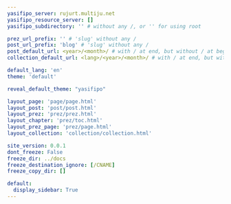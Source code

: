 ```yaml
---
yasifipo_server: rujurt.multiju.net
yasifipo_resource_server: []
yasifipo_subdirectory: '' # without any /, or '' for using root

prez_url_prefix: '' # 'slug' without any /
post_url_prefix: 'blog' # 'slug' without any /
post_default_url: <year>/<month>/ # with / at end, but without / at beginning
collection_default_url: <lang>/<year>/<month>/ # with / at end, but without / at beginning

default_lang: 'en'
theme: 'default'

reveal_default_theme: "yasifipo"

layout_page: 'page/page.html'
layout_post: 'post/post.html'
layout_prez: 'prez/prez.html'
layout_chapter: 'prez/toc.html'
layout_prez_page: 'prez/page.html'
layout_collection: 'collection/collection.html'

site_version: 0.0.1
dont_freeze: False
freeze_dir: ../docs
freeze_destination_ignore: [/CNAME]
freeze_copy_dir: []

default:
  display_sidebar: True
---
```

